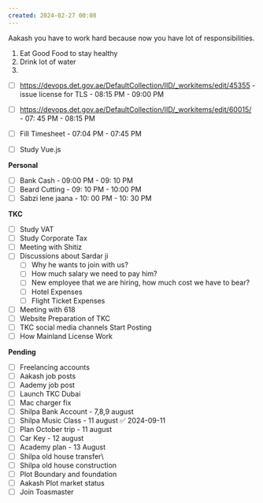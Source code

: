 ```yaml
---
created: 2024-02-27 00:08
---
```

Aakash you have to work hard because now you have lot of responsibilities. 
1. Eat Good Food to stay healthy
2. Drink lot of water
3. 

- [ ] https://devops.det.gov.ae/DefaultCollection/IID/_workitems/edit/45355 - issue license for TLS - 08:15 PM - 09:00 PM
- [ ] https://devops.det.gov.ae/DefaultCollection/IID/_workitems/edit/60015/ - 07: 45 PM - 08:15 PM
- [ ] Fill Timesheet - 07:04 PM - 07:45 PM
- [ ] Study Vue.js


**Personal**

- [ ] Bank Cash - 09:00 PM - 09: 10 PM
- [ ] Beard Cutting - 09: 10 PM - 10:00 PM
- [ ] Sabzi lene jaana - 10: 00 PM - 10: 30 PM

**TKC**

- [ ] Study VAT
- [ ] Study Corporate Tax
- [ ] Meeting with Shitiz
- [ ] Discussions about Sardar ji
	- [ ] Why he wants to join with us?
	- [ ] How much salary we need to pay him?
	- [ ] New employee that we are hiring, how much cost we have to bear?
	- [ ] Hotel Expenses
	- [ ] Flight Ticket Expenses
- [ ] Meeting with 618
- [ ] Website Preparation of TKC
- [ ] TKC social media channels Start Posting
- [ ] How Mainland License Work

**Pending**

- [ ] Freelancing accounts
- [ ] Aakash job posts
- [ ] Aademy job post
- [ ] Launch TKC Dubai
- [ ] Mac charger fix
- [ ] Shilpa Bank Account - 7,8,9 august
- [ ] Shilpa Music Class - 11 august ✅ 2024-09-11
- [ ] Plan October trip - 11 august
- [ ] Car Key - 12 august
- [ ] Academy plan - 13 August
- [ ] Shilpa old house transfer\
- [ ] Shilpa old house construction
- [ ] Plot Boundary and foundation 
- [ ] Aakash Plot market status
- [ ] Join Toasmaster